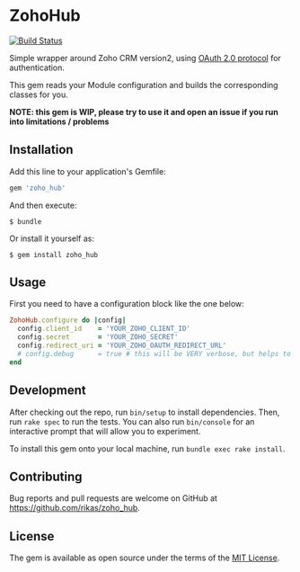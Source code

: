 # ZohoHub

[![Build Status](https://travis-ci.com/rikas/zoho_hub.svg?branch=master)](https://travis-ci.com/rikas/zoho_hub)

Simple wrapper around Zoho CRM version2, using [OAuth 2.0 protocol](https://www.zoho.com/crm/help/api/v2/#OAuth2_0)
for authentication.

This gem reads your Module configuration and builds the corresponding classes for you.

**NOTE: this gem is WIP, please try to use it and open an issue if you run into limitations / problems**

## Installation

Add this line to your application's Gemfile:

```ruby
gem 'zoho_hub'
```

And then execute:

    $ bundle

Or install it yourself as:

    $ gem install zoho_hub

## Usage

First you need to have a configuration block like the one below:

```ruby
ZohoHub.configure do |config|
  config.client_id    = 'YOUR_ZOHO_CLIENT_ID'
  config.secret       = 'YOUR_ZOHO_SECRET'
  config.redirect_uri = 'YOUR_ZOHO_OAUTH_REDIRECT_URL'
  # config.debug      = true # this will be VERY verbose, but helps to identify bugs / problems
end
```

## Development

After checking out the repo, run `bin/setup` to install dependencies. Then, run `rake spec` to run
the tests. You can also run `bin/console` for an interactive prompt that will allow you to
experiment.

To install this gem onto your local machine, run `bundle exec rake install`.

## Contributing

Bug reports and pull requests are welcome on GitHub at https://github.com/rikas/zoho_hub.

## License

The gem is available as open source under the terms of the [MIT License](https://opensource.org/licenses/MIT).
